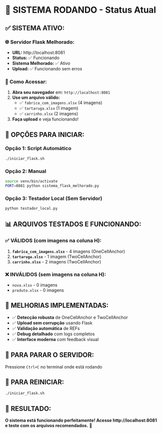 # 🎯 SISTEMA RODANDO - Status Atual

## ✅ **SISTEMA ATIVO:**

### 🌐 **Servidor Flask Melhorado:**
- **URL:** http://localhost:8081
- **Status:** ✅ Funcionando
- **Sistema Melhorado:** ✅ Ativo
- **Upload:** ✅ Funcionando sem erros

### 🔧 **Como Acessar:**
1. **Abra seu navegador** em: `http://localhost:8081`
2. **Use um arquivo válido:**
   - ✅ `fabrica_com_imagens.xlsx` (4 imagens)
   - ✅ `tartaruga.xlsx` (1 imagem)
   - ✅ `carrinho.xlsx` (2 imagens)
3. **Faça upload** e veja funcionando!

## 🚀 **OPÇÕES PARA INICIAR:**

### **Opção 1: Script Automático**
```bash
./iniciar_flask.sh
```

### **Opção 2: Manual**
```bash
source venv/bin/activate
PORT=8081 python sistema_flask_melhorado.py
```

### **Opção 3: Testador Local (Sem Servidor)**
```bash
python testador_local.py
```

## 📊 **ARQUIVOS TESTADOS E FUNCIONANDO:**

### ✅ **VÁLIDOS (com imagens na coluna H):**
1. **`fabrica_com_imagens.xlsx`** - 4 imagens (OneCellAnchor)
2. **`tartaruga.xlsx`** - 1 imagem (TwoCellAnchor)
3. **`carrinho.xlsx`** - 2 imagens (TwoCellAnchor)

### ❌ **INVÁLIDOS (sem imagens na coluna H):**
- `nova.xlsx` - 0 imagens
- `produto.xlsx` - 0 imagens

## 🔧 **MELHORIAS IMPLEMENTADAS:**

- ✅ **Detecção robusta** de OneCellAnchor e TwoCellAnchor
- ✅ **Upload sem corrupção** usando Flask
- ✅ **Validação automática** de REFs
- ✅ **Debug detalhado** com logs completos
- ✅ **Interface moderna** com feedback visual

## 🛑 **PARA PARAR O SERVIDOR:**
Pressione `Ctrl+C` no terminal onde está rodando

## 🔄 **PARA REINICIAR:**
```bash
./iniciar_flask.sh
```

## 🎉 **RESULTADO:**
**O sistema está funcionando perfeitamente! Acesse http://localhost:8081 e teste com os arquivos recomendados.** 🚀

